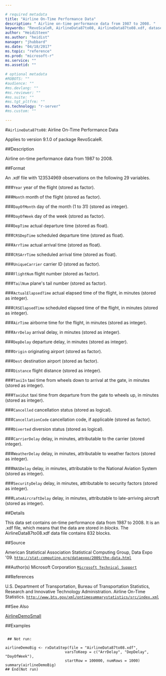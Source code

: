 ```yaml
--- 
 
# required metadata 
title: "Airline On-Time Performance Data" 
description: " Airline on-time performance data from 1987 to 2008. " 
keywords: "RevoScaleR, AirlineData87to08, AirlineData87to08.xdf, datasets" 
author: "HeidiSteen"
ms.author: "heidist" 
manager: "jhubbard" 
ms.date: "04/18/2017" 
ms.topic: "reference" 
ms.prod: "microsoft-r" 
ms.service: "" 
ms.assetid: "" 
 
# optional metadata 
#ROBOTS: "" 
#audience: "" 
#ms.devlang: "" 
#ms.reviewer: "" 
#ms.suite: "" 
#ms.tgt_pltfrm: "" 
ms.technology: "r-server" 
#ms.custom: "" 
 
--- 
```

 
 
 
 
 #`AirlineData87to08`: Airline On-Time Performance Data

 Applies to version 9.1.0 of package RevoScaleR.
 
 ##Description
 
Airline on-time performance data from 1987 to 2008.
 
 
 ##Format
 
An .xdf file with 123534969 observations on the following 29 variables.


###`Year`
year of the flight (stored as factor).


###`Month`
month of the flight (stored as factor).


###`DayOfMonth`
day of the month (1 to 31) (stored as integer).


###`DayOfWeek`
day of the week (stored as factor).


###`DepTime`
actual departure time (stored as float).


###`CRSDepTime`
scheduled departure time (stored as float).


###`ArrTime`
actual arrival time (stored as float).


###`CRSArrTime`
scheduled arrival time (stored as float).


###`UniqueCarrier`
carrier ID (stored as factor).


###`FlightNum`
flight number (stored as factor).


###`TailNum`
plane's tail number (stored as factor).


###`ActualElapsedTime`
actual elapsed time of the flight, in minutes  (stored as integer).


###`CRSElapsedTime`
scheduled elapsed time of the flight, in minutes (stored as integer).


###`AirTime`
airborne time for the flight, in minutes (stored as integer).


###`ArrDelay`
arrival delay, in minutes (stored as integer).


###`DepDelay`
departure delay, in minutes (stored as integer).


###`Origin`
originating airport (stored as factor).


###`Dest`
destination airport (stored as factor).


###`Distance`
flight distance (stored as integer).


###`TaxiIn`
 taxi time from wheels down to arrival at the gate, in minutes (stored as integer).


###`TaxiOut`
taxi time from departure from the gate to wheels up, in minutes (stored as integer).


###`Cancelled`
cancellation status (stored as logical).


###`CancellationCode`
cancellation code, if applicable (stored as factor).


###`Diverted`
diversion status (stored as logical).


###`CarrierDelay`
delay, in minutes, attributable to the carrier (stored integer).


###`WeatherDelay`
delay, in minutes, attributable to weather factors (stored as integer).


###`NASDelay`
delay, in minutes, attributable to the National Aviation System (stored as integer).


###`SecurityDelay`
delay, in minutes, attributable to security factors (stored as integer).


###`LateAircraftDelay`
delay, in minutes, attributable to late-arriving aircraft (stored as integer).



 
 
 ##Details
 
This data set contains on-time performance data from 1987 to 2008. It is an
.xdf file, which means that the data are stored in *blocks*. The
AirlineData87to08.xdf data file contains 832 blocks.
 
 
 ##Source
  
American Statistical Association Statistical Computing Group, Data Expo '09.
[`http://stat-computing.org/dataexpo/2009/the-data.html`](http://stat-computing.org/dataexpo/2009/the-data.html)

 
 
 ##Author(s)
 Microsoft Corporation [`Microsoft Technical Support`](https://go.microsoft.com/fwlink/?LinkID=698556&clcid=0x409)
 
 
 ##References
 
U.S. Department of Transportation, Bureau of Transportation Statistics,
Research and Innovative Technology Administration. Airline On-Time Statistics. 
[`http://www.bts.gov/xml/ontimesummarystatistics/src/index.xml`](http://www.bts.gov/xml/ontimesummarystatistics/src/index.xml)

 
 
 ##See Also
 
[AirlineDemoSmall](airlinedemosmall.md)
   
 ##Examples

 ```
   
  ## Not run:
 
airlineDemoBig <- rxDataStep(file = "AirlineData87to08.xdf",
                            varsToKeep = c("ArrDelay", "DepDelay", "DayOfWeek"),
                            startRow = 100000, numRows = 1000) 
summary(airlineDemoBig) 
 ## End(Not run) 
  
 
```
 
 
